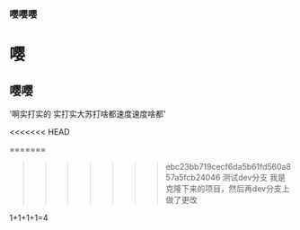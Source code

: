### 嘤嘤嘤
# 嘤
## 嘤嘤

'啊实打实的 实打实大苏打啥都速度速度啥都'

<<<<<<< HEAD

=======
>>>>>>> ebc23bb719cecf6da5b61fd560a857a5fcb24046
测试dev分支
我是克隆下来的项目，然后再dev分支上做了更改

1+1+1+1=4
